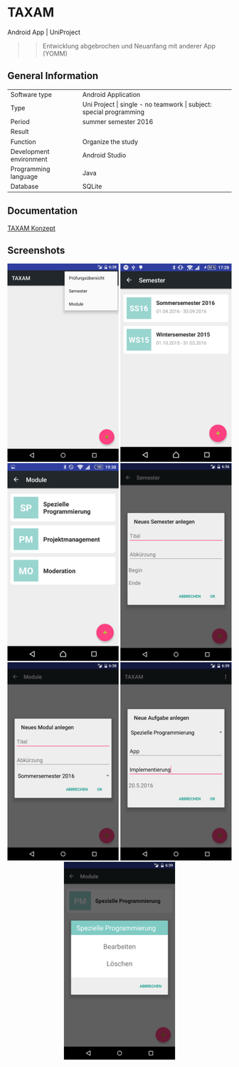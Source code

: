 # TAXAM
Android App | UniProject 
>> Entwicklung abgebrochen und Neuanfang mit anderer App (YOMM)

<h2><b>General Information</b></h2>

<p>
</p>
<table>
  <tr>
    <td>Software type</td>
    <td>Android Application</td>
  </tr>
  <tr>
    <td>Type</td>
    <td>Uni Project | single - no teamwork | subject: special programming</td>
   <tr>
    <td>Period</td>
    <td>summer semester 2016</td>
   <tr>
    <td>Result</td>
    <td> </td>
  </tr>
   <tr>
    <td>Function</td>
    <td>Organize the study</td>
  </tr>
  <tr>
    <td>Development environment</td>
    <td>Android Studio</td>
  </tr>
   <tr>
    <td>Programming language</td>
    <td>Java</td>
  </tr>
  <tr>
    <td>Database</td>
    <td>SQLite</td>
  </tr>
</table>

<h2><b>Documentation</b></h2>
<a href="https://github.com/carolingellner/TAXAM/blob/master/Konzept_1.0.pdf">TAXAM Konzept</a>


<h2><b>Screenshots</b></h2>
<p align="center">
  <img src="https://github.com/carolingellner/TAXAM/blob/master/Screenshot_20160519-203838.png" width="250" title="Startseite">
    <img src="https://github.com/carolingellner/TAXAM/blob/master/Screenshot_2016-05-17-17-28-16.png" width="250" title="Semesterübersicht">
  <img src="https://github.com/carolingellner/TAXAM/blob/master/Screenshot_2016-05-19-19-38-42.png" width="250" title="Modulübersicht">
  <img src="https://github.com/carolingellner/TAXAM/blob/master/Screenshot_20160519-203636.png" width="250" title="Neues Semester anlegen">
  <img src="https://github.com/carolingellner/TAXAM/blob/master/Screenshot_20160519-203844.png" width="250" title="Neues Modul anlegen">
  <img src="https://github.com/carolingellner/TAXAM/blob/master/Screenshot_20160519-203956.png" width="250" title="Neue Aufgabe anlegen">
  <img src="https://github.com/carolingellner/TAXAM/blob/master/Screenshot_20160519-203913.png" width="250" title="Modul bearbeiten">
  </p>

